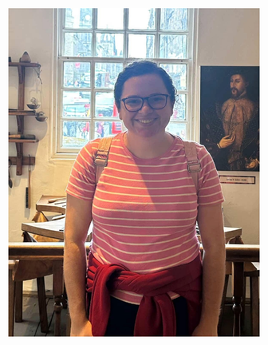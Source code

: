 <img src="https://raw.githubusercontent.com/tgrib/tgrib.github.io/main/phoot.jpg" alt="My Photo" style="float: right; width: 300; margin-left: 20;" >

